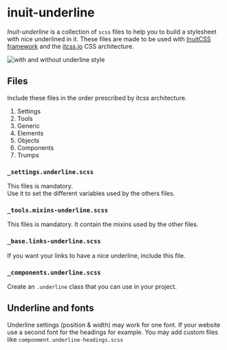 # inuit-underline

*Inuit-underline* is a collection of `scss` files to help you to build a
stylesheet with nice underlined in it. These files are made to be used with
[InuitCSS framework](http://www.inuitcss.com) and the
[itcss.io](http://itcss.io/) CSS architecture.

![with and without underline style](http://alb-dropshare.s3.amazonaws.com/2015-04-09-before-after-underline-firefox-zoz0SWtWc2/2015-04-09-before-after-underline-firefox.png)

## Files

Include these files in the order prescribed by itcss architecture.

1. Settings
1. Tools
1. Generic
1. Elements
1. Objects
1. Components
1. Trumps

### `_settings.underline.scss`

This files is mandatory.  
Use it to set the different variables used by the others files.

### `_tools.mixins-underline.scss`

This files is mandatory.
It contain the mixins used by the other files.

### `_base.links-underline.scss`

If you want your links to have a nice underline, include this file.

### `_components.underline.scss`

Create an `.underline` class that you can use in your project.

## Underline and fonts

Underline settings (position & width) may work for one font. If your website use
a second font for the headings for example. You may add custom files like
`componment.underline-headings.scss`
